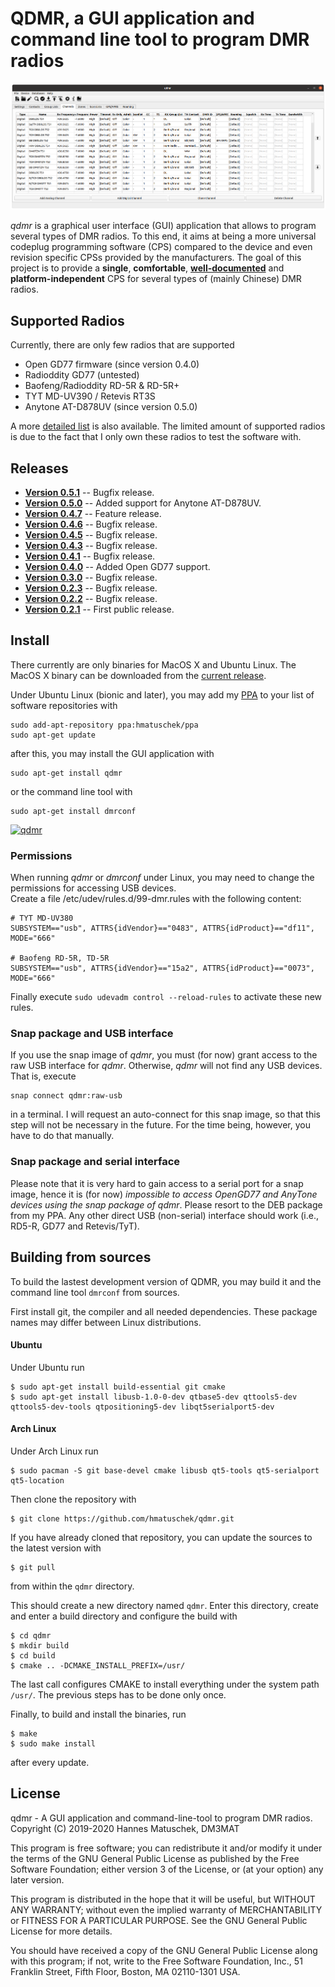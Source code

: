 # QDMR, a GUI application and command line tool to program DMR radios

![qdmr channel editor](https://raw.githubusercontent.com/hmatuschek/qdmr/master/doc/fig/qdmr-channels.png "The qdmr CPS software.")

*qdmr* is a graphical user interface (GUI) application that allows to program several types of DMR radios.
To this end, it aims at being a more universal codeplug programming software (CPS) compared to the
device and even revision specific CPSs provided by the manufacturers. The goal of this project is to
provide a **single**, **comfortable**, [**well-documented**](https://dm3mat.darc.de/qdmr/manual/) 
and **platform-independent** CPS for several types of (mainly Chinese) DMR radios.

## Supported Radios 
Currently, there are only few radios that are supported

  * Open GD77 firmware (since version 0.4.0)
  * Radioddity GD77 (untested)
  * Baofeng/Radioddity RD-5R & RD-5R+
  * TYT MD-UV390 / Retevis RT3S
  * Anytone AT-D878UV (since version 0.5.0)

A more [detailed list](https://dm3mat.darc.de/qdmr/#dev) is also available. 
The limited amount of supported radios is due to the fact that I only
own these radios to test the software with.


## Releases
 * **[Version 0.5.1](https://github.com/hmatuschek/qdmr/releases/tag/v0.5.1)** -- Bugfix release.
 * **[Version 0.5.0](https://github.com/hmatuschek/qdmr/releases/tag/v0.5.0)** -- Added support for Anytone AT-D878UV.
 * **[Version 0.4.7](https://github.com/hmatuschek/qdmr/releases/tag/v0.4.7)** -- Feature release.
 * **[Version 0.4.6](https://github.com/hmatuschek/qdmr/releases/tag/v0.4.6)** -- Bugfix release.
 * **[Version 0.4.5](https://github.com/hmatuschek/qdmr/releases/tag/v0.4.5)** -- Bugfix release.
 * **[Version 0.4.3](https://github.com/hmatuschek/qdmr/releases/tag/v0.4.3)** -- Bugfix release.
 * **[Version 0.4.1](https://github.com/hmatuschek/qdmr/releases/tag/v0.4.1)** -- Bugfix release.
 * **[Version 0.4.0](https://github.com/hmatuschek/qdmr/releases/tag/v0.4.0)** -- Added Open GD77 support.
 * **[Version 0.3.0](https://github.com/hmatuschek/qdmr/releases/tag/v0.3.0)** -- Bugfix release.
 * **[Version 0.2.3](https://github.com/hmatuschek/qdmr/releases/tag/v0.2.3)** -- Bugfix release.
 * **[Version 0.2.2](https://github.com/hmatuschek/qdmr/releases/tag/v0.2.2)** -- Bugfix release.
 * **[Version 0.2.1](https://github.com/hmatuschek/qdmr/releases/tag/v0.2.1)** -- First public release.


## Install
There currently are only binaries for MacOS X and Ubuntu Linux. The MacOS X binary can be downloaded
from the [current release](https://github.com/hmatuschek/qdmr/releases/).

Under Ubuntu Linux (bionic and later), you may add my
[PPA](https://launchpad.net/~hmatuschek/+archive/ubuntu/ppa) to your list of software repositories with

    sudo add-apt-repository ppa:hmatuschek/ppa
    sudo apt-get update

after this, you may install the GUI application with

    sudo apt-get install qdmr

or the command line tool with

    sudo apt-get install dmrconf

[![qdmr](https://snapcraft.io//qdmr/badge.svg)](https://snapcraft.io/qdmr)

### Permissions
When running *qdmr* or *dmrconf* under Linux, you may need to change the permissions for accessing USB devices.  
Create a file /etc/udev/rules.d/99-dmr.rules with the following content:

    # TYT MD-UV380
    SUBSYSTEM=="usb", ATTRS{idVendor}=="0483", ATTRS{idProduct}=="df11", MODE="666"
    
    # Baofeng RD-5R, TD-5R
    SUBSYSTEM=="usb", ATTRS{idVendor}=="15a2", ATTRS{idProduct}=="0073", MODE="666"

Finally execute `sudo udevadm control --reload-rules` to activate these new rules.

### Snap package and USB interface
If you use the snap image of *qdmr*, you must (for now) grant access to the raw USB interface for
*qdmr*. Otherwise, *qdmr* will not find any USB devices. That is, execute

    snap connect qdmr:raw-usb

in a terminal. I will request an auto-connect for this snap image, so that this step will not be necessary in
the future. For the time being, however, you have to do that manually.

### Snap package and serial interface
Please note that it is very hard to gain access to a serial port for a snap image, hence it is 
(for now) *impossible to access OpenGD77 and AnyTone devices using the snap 
package of qdmr*. Please resort to the DEB package from my PPA. Any other direct USB (non-serial) 
interface should work (i.e., RD5-R, GD77 and Retevis/TyT).

## Building from sources
To build the lastest development version of QDMR, you may build it and the command line tool `dmrconf` from 
sources.

First install git, the compiler and all needed dependencies. These package names may differ between 
Linux distributions.  
#### Ubuntu
Under Ubuntu run
```
$ sudo apt-get install build-essential git cmake 
$ sudo apt-get install libusb-1.0-0-dev qtbase5-dev qttools5-dev qttools5-dev-tools qtpositioning5-dev libqt5serialport5-dev
```
#### Arch Linux
Under Arch Linux run
```
$ sudo pacman -S git base-devel cmake libusb qt5-tools qt5-serialport qt5-location
```

Then clone the repository with
```
$ git clone https://github.com/hmatuschek/qdmr.git
```
If you have already cloned that repository, you can update the sources to the latest version with
```
$ git pull
```
from within the `qdmr` directory.
 
This should create a new directory named `qdmr`. Enter this directory, create and enter a build directory and configure the build with
```
$ cd qdmr
$ mkdir build
$ cd build
$ cmake .. -DCMAKE_INSTALL_PREFIX=/usr/
```
The last call configures CMAKE to install everything under the system path `/usr/`. The previous steps has to be done only once.

Finally, to build and install the binaries, run
```
$ make
$ sudo make install
```
after every update.

## License
qdmr - A GUI application and command-line-tool to program DMR radios.
Copyright (C) 2019-2020 Hannes Matuschek, DM3MAT

This program is free software; you can redistribute it and/or modify
it under the terms of the GNU General Public License as published by
the Free Software Foundation; either version 3 of the License, or
(at your option) any later version.

This program is distributed in the hope that it will be useful,
but WITHOUT ANY WARRANTY; without even the implied warranty of
MERCHANTABILITY or FITNESS FOR A PARTICULAR PURPOSE.  See the
GNU General Public License for more details.

You should have received a copy of the GNU General Public License along
with this program; if not, write to the Free Software Foundation, Inc.,
51 Franklin Street, Fifth Floor, Boston, MA 02110-1301 USA.
